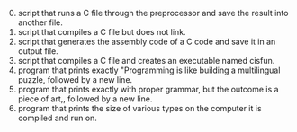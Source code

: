 0. script that runs a C file through the preprocessor and save the result into another file.
1. script that compiles a C file but does not link.
2. script that generates the assembly code of a C code and save it in an output file.
3. script that compiles a C file and creates an executable named cisfun.
4. program that prints exactly "Programming is like building a multilingual puzzle, followed by a new line.
5.  program that prints exactly with proper grammar, but the outcome is a piece of art,, followed by a new line.
6.  program that prints the size of various types on the computer it is compiled and run on.
